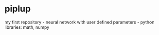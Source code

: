 # piplup
my first repository - neural network with user defined parameters - python libraries: math, numpy
